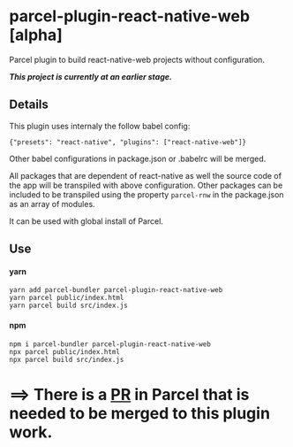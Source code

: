 # parcel-plugin-react-native-web [alpha]

Parcel plugin to build react-native-web projects without configuration.

**_This project is currently at an earlier stage._**

## Details

This plugin uses internaly the follow babel config:

```
{"presets": "react-native", "plugins": ["react-native-web"]}
```

Other babel configurations in package.json or .babelrc will be merged.

All packages that are dependent of react-native as well the source code of the app will be transpiled with above configuration.
Other packages can be included to be transpiled using the property `parcel-rnw` in the package.json as an array of modules.

It can be used with global install of Parcel.

## Use

#### yarn

```
yarn add parcel-bundler parcel-plugin-react-native-web
yarn parcel public/index.html
yarn parcel build src/index.js
```

#### npm

```
npm i parcel-bundler parcel-plugin-react-native-web
npx parcel public/index.html
npx parcel build src/index.js
```

# ==> There is a [PR](https://github.com/parcel-bundler/parcel/pull/880) in Parcel that is needed to be merged to this plugin work.

```

```
